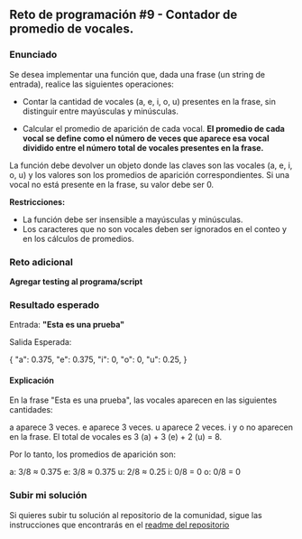 ## Reto de programación #9 - Contador de promedio de vocales.

### Enunciado

Se desea implementar una función que, dada una frase (un string de entrada), realice las siguientes operaciones:

- Contar la cantidad de vocales (a, e, i, o, u) presentes en la frase, sin distinguir entre mayúsculas y minúsculas.

- Calcular el promedio de aparición de cada vocal. **El promedio de cada vocal se define como el número de veces que aparece esa vocal dividido entre el número total de vocales presentes en la frase.**

La función debe devolver un objeto donde las claves son las vocales (a, e, i, o, u) y los valores son los promedios de aparición correspondientes. Si una vocal no está presente en la frase, su valor debe ser 0.

**Restricciones:**

- La función debe ser insensible a mayúsculas y minúsculas.
- Los caracteres que no son vocales deben ser ignorados en el conteo y en los cálculos de promedios.

### Reto adicional

**Agregar testing al programa/script**

### Resultado esperado

Entrada: **"Esta es una prueba"**

Salida Esperada:

{
"a": 0.375,
"e": 0.375,
"i": 0,
"o": 0,
"u": 0.25,
}

#### Explicación

En la frase "Esta es una prueba", las vocales aparecen en las siguientes cantidades:

a aparece 3 veces.
e aparece 3 veces.
u aparece 2 veces.
i y o no aparecen en la frase.
El total de vocales es 3 (a) + 3 (e) + 2 (u) = 8.

Por lo tanto, los promedios de aparición son:

a: 3/8 ≈ 0.375
e: 3/8 ≈ 0.375
u: 2/8 ≈ 0.25
i: 0/8 = 0
o: 0/8 = 0

### Subir mi solución

Si quieres subir tu solución al repositorio de la comunidad, sigue las instrucciones que encontrarás en el [readme del repositorio](https://github.com/pedrovelasquez9/retos-de-programacion)
